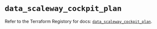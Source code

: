 # `data_scaleway_cockpit_plan`

Refer to the Terraform Registory for docs: [`data_scaleway_cockpit_plan`](https://registry.terraform.io/providers/scaleway/scaleway/2.31.0/docs/data-sources/cockpit_plan).
